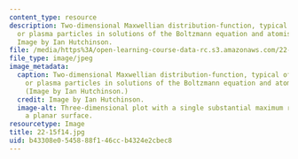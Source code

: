 ```yaml
---
content_type: resource
description: Two-dimensional Maxwellian distribution-function, typical of gas molecules
  or plasma particles in solutions of the Boltzmann equation and atomistic simulations.
  Image by Ian Hutchinson.
file: /media/https%3A/open-learning-course-data-rc.s3.amazonaws.com/22-15-essential-numerical-methods-fall-2014/b43308e0545888f146ccb4324e2cbec8_22-15f14.jpg
file_type: image/jpeg
image_metadata:
  caption: Two-dimensional Maxwellian distribution-function, typical of gas molecules
    or plasma particles in solutions of the Boltzmann equation and atomistic simulations.
    (Image by Ian Hutchinson.)
  credit: Image by Ian Hutchinson.
  image-alt: Three-dimensional plot with a single substantial maximum rising above
    a planar surface.
resourcetype: Image
title: 22-15f14.jpg
uid: b43308e0-5458-88f1-46cc-b4324e2cbec8
---
```

